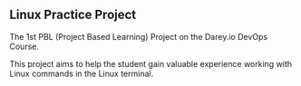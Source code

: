 
## Linux Practice Project

The 1st PBL (Project Based Learning) Project on the Darey.io DevOps Course. 

This project aims to help the student gain valuable experience working with Linux commands in the Linux terminal.